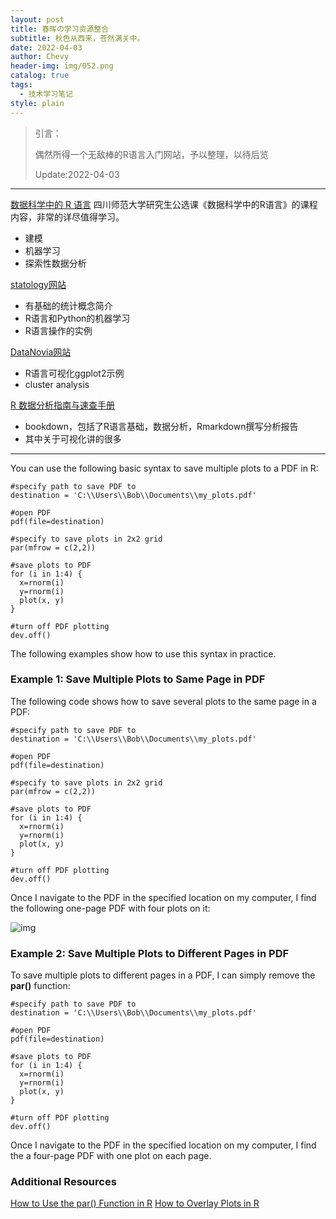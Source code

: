 ```yaml
---
layout: post
title: 春晖の学习资源整合
subtitle: 秋色从西来，苍然满关中。
date: 2022-04-03
author: Chevy
header-img: img/052.png
catalog: true
tags:
  - 技术学习笔记
style: plain
---
```


> 引言：
> 
> 偶然所得一个无敌棒的R语言入门网站，予以整理，以待后览 
>
> Update:2022-04-03

------

[数据科学中的 R 语言](https://bookdown.org/wangminjie/R4DS/)
四川师范大学研究生公选课《数据科学中的R语言》的课程内容，非常的详尽值得学习。
- 建模
- 机器学习
- 探索性数据分析

[statology网站](https://www.statology.org/machine-learning-tutorials/)

- 有基础的统计概念简介
- R语言和Python的机器学习
- R语言操作的实例

[DataNovia网站](https://www.datanovia.com/en/blog/category/ggplot2/)

- R语言可视化ggplot2示例
- cluster analysis

[R 数据分析指南与速查手册](https://bookdown.org/xiao/RAnalysisBook/)

- bookdown，包括了R语言基础，数据分析，Rmarkdown撰写分析报告
- 其中关于可视化讲的很多

------

You can use the following basic syntax to save multiple plots to a PDF in R:

```shell
#specify path to save PDF to
destination = 'C:\\Users\\Bob\\Documents\\my_plots.pdf'

#open PDF
pdf(file=destination)

#specify to save plots in 2x2 grid
par(mfrow = c(2,2))

#save plots to PDF
for (i in 1:4) {   
  x=rnorm(i)  
  y=rnorm(i)  
  plot(x, y)   
}

#turn off PDF plotting
dev.off() 
```

The following examples show how to use this syntax in practice.

### **Example 1: Save Multiple Plots to Same Page in PDF**

The following code shows how to save several plots to the same page in a PDF:

```shell
#specify path to save PDF to
destination = 'C:\\Users\\Bob\\Documents\\my_plots.pdf'

#open PDF
pdf(file=destination)

#specify to save plots in 2x2 grid
par(mfrow = c(2,2))

#save plots to PDF
for (i in 1:4) {   
  x=rnorm(i)  
  y=rnorm(i)  
  plot(x, y)   
}

#turn off PDF plotting
dev.off() 
```

Once I navigate to the PDF in the specified location on my computer, I find the following one-page PDF with four plots on it:

![img](https://www.statology.org/wp-content/uploads/2021/07/pdfsave1.png)

### **Example 2: Save Multiple Plots to Different Pages in PDF**

To save multiple plots to different pages in a PDF, I can simply remove the **par()** function:

```shell
#specify path to save PDF to
destination = 'C:\\Users\\Bob\\Documents\\my_plots.pdf'

#open PDF
pdf(file=destination)

#save plots to PDF
for (i in 1:4) {   
  x=rnorm(i)  
  y=rnorm(i)  
  plot(x, y)   
}

#turn off PDF plotting
dev.off() 
```

Once I navigate to the PDF in the specified location on my computer, I find the a four-page PDF with one plot on each page.

### **Additional Resources**

[How to Use the par() Function in R](https://www.statology.org/par-function-in-r/)
[How to Overlay Plots in R](https://www.statology.org/r-overlay-plots/)

